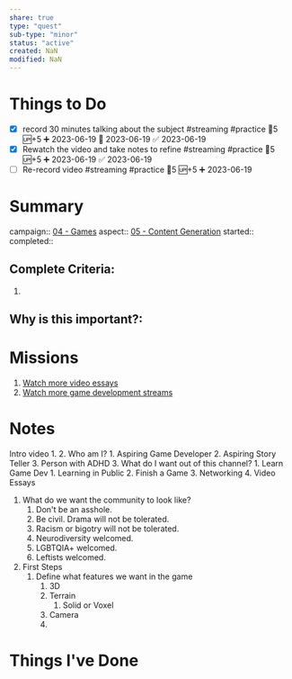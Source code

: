 ```yaml
---
share: true
type: "quest"
sub-type: "minor"
status: "active"
created: NaN 
modified: NaN
---
```

 
 
# Things to Do
- [x] record 30 minutes talking about the subject #streaming #practice 🥄5 🆙+5 ➕ 2023-06-19 🛫 2023-06-19 ✅ 2023-06-19
- [x] Rewatch the video and take notes to refine #streaming #practice 🥄5 🆙+5 ➕ 2023-06-19 ✅ 2023-06-19
- [ ] Re-record video #streaming #practice 🥄5 🆙+5 ➕ 2023-06-19 

# Summary
campaign:: [04 - Games](04%20-%20Games.md)
aspect:: [05 - Content Generation](05%20-%20Content%20Generation.md)
started:: 
completed::
## Complete Criteria:
1. 

## Why is this important?:

# Missions
1. [Watch more video essays](Watch%20more%20video%20essays.md)
2. [Watch more game development streams](Watch%20more%20game%20development%20streams.md)

# Notes

Intro video
1. 
2. Who am I?
	1. Aspiring Game Developer
	2. Aspiring Story Teller
	3. Person with ADHD
3. What do I want out of this channel?
	1. Learn Game Dev
		1. Learning in Public
	2. Finish a Game
	3. Networking
	4. Video Essays



1. What do we want the community to look like?
	1. Don't be an asshole.
	2. Be civil. Drama will not be tolerated.
	3. Racism or bigotry will not be tolerated.
	4. Neurodiversity welcomed.
	5. LGBTQIA+ welcomed.
	6. Leftists welcomed.
2. First Steps
	1. Define what features we want in the game
		1. 3D
		2. Terrain
			1. Solid or Voxel
		3. Camera
		4. 
# Things I've Done